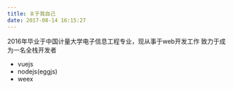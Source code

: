```yaml
---
title: 关于我自己
date: 2017-08-14 16:15:27
---
```

 2016年毕业于中国计量大学电子信息工程专业，现从事于web开发工作
 致力于成为一名全栈开发者
 - vuejs
 - nodejs(eggjs)
 - weex
 
